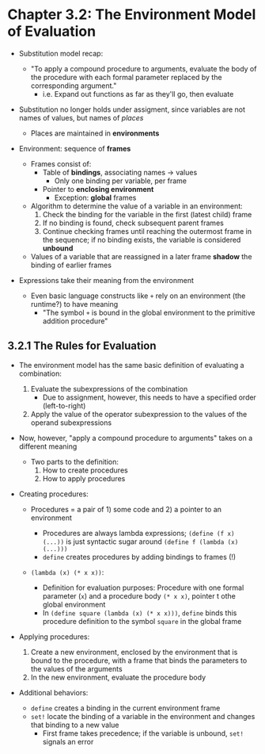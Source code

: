 # Chapter 3.2: The Environment Model of Evaluation

- Substitution model recap:
    - "To apply a compound procedure to arguments, evaluate the body of the
       procedure with each formal parameter replaced by the corresponding
       argument."
        - i.e. Expand out functions as far as they'll go, then evaluate

- Substitution no longer holds under assigment, since variables are not names
  of values, but names of _places_
    - Places are maintained in **environments**

- Environment: sequence of **frames**
    - Frames consist of:
        - Table of **bindings**, associating names -> values
            - Only one binding per variable, per frame
        - Pointer to **enclosing environment**
            - Exception: **global** frames
    - Algorithm to determine the value of a variable in an environment:
        1. Check the binding for the variable in the first (latest child) frame
        2. If no binding is found, check subsequent parent frames
        3. Continue checking frames until reaching the outermost frame in the
           sequence; if no binding exists, the variable is considered
           **unbound**
    - Values of a variable that are reassigned in a later frame **shadow** the
      binding of earlier frames

- Expressions take their meaning from the environment
    - Even basic language constructs like `+` rely on an environment (the
      runtime?) to have meaning
        - "The symbol `+` is bound in the global environment to the primitive
          addition procedure"

## 3.2.1 The Rules for Evaluation

- The environment model has the same basic definition of evaluating a combination:
    1. Evaluate the subexpressions of the combination
        - Due to assignment, however, this needs to have a specified order
          (left-to-right)
    2. Apply the value of the operator subexpression to the values of the
       operand subexpressions

- Now, however, "apply a compound procedure to arguments" takes on a different
  meaning
    - Two parts to the definition:
        1. How to create procedures
        2. How to apply procedures

- Creating procedures:
    - Procedures = a pair of 1) some code and 2) a pointer to an environment
        - Procedures are always lambda expressions; `(define (f x) (...))` is
          just syntactic sugar around `(define f (lambda (x) (...)))`
        - `define` creates procedures by adding bindings to frames (!)

    - `(lambda (x) (* x x))`:
        - Definition for evaluation purposes: Procedure with one formal parameter (`x`) and a procedure body `(* x x)`, pointer t othe global environment
        - In `(define square (lambda (x) (* x x)))`, `define` binds this procedure
        definition to the symbol `square` in the global frame

- Applying procedures:
    1. Create a new environment, enclosed by the environment that is bound to
       the procedure, with a frame that binds the parameters to the
       values of the arguments
    2. In the new environment, evaluate the procedure body 

- Additional behaviors:
    - `define` creates a binding in the current environment frame
    - `set!` locate the binding of a variable in the environment and changes
      that binding to a new value
        - First frame takes precedence; if the variable is unbound, `set!`
          signals an error
